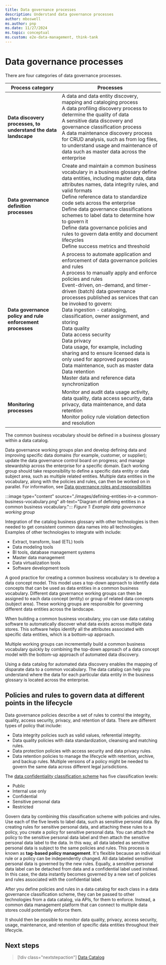 ```yaml
---
title: Data governance processes
description: Understand data governance processes
author: mboswell
ms.author: pnp
ms.date: 11/27/2024
ms.topic: conceptual
ms.custom: e2e-data-management, think-tank
---
```


# Data governance processes

There are four categories of data governance processes.

|Process category|  Processes|
|--|--|
|**Data discovery processes, to understand the data landscape** | A data and data entity discovery, mapping and cataloging process <br> A data profiling discovery process to determine the quality of data <br> A sensitive data discovery and governance classification process <br> A data maintenance discovery process for CRUD analysis, such as from log files, to understand usage and maintenance of data such as master data across the enterprise |
|**Data governance definition processes** | Create and maintain a common business vocabulary in a business glossary define data entities, including master data, data attributes names, data integrity rules, and valid formats <br> Define reference data to standardize code sets across the enterprise <br> Define data governance classifications schemes to label data to determine how to govern it <br> Define data governance policies and rules to govern data entity and document lifecycles <br> Define success metrics and threshold |
|**Data governance policy and rule enforcement processes** | A process to automate application and enforcement of data governance policies and rules <br> A process to manually apply and enforce policies and rules <br> Event-driven, on-demand, and timer-driven (batch) data governance processes published as services that can be invoked to govern: <br> Data ingestion - cataloging, classification, owner assignment, and storing <br> Data quality <br> Data access security <br> Data privacy <br> Data usage, for example, including sharing and to ensure licensed data is only used for approved purposes <br> Data maintenance, such as master data <br> Data retention <br> Master data and reference data synchronization |
| **Monitoring processes** | Monitor and audit data usage activity, data quality, data access security, data privacy, data maintenance, and data retention <br> Monitor policy rule violation detection and resolution |

The common business vocabulary should be defined in a business glossary within a data catalog.

Data governance working groups plan and develop defining data and improving specific data domains (for example, customer, or supplier); update the data governance control board on progress; and manage stewardship across the enterprise for a specific domain. Each working group should take responsibility to define a specific data entity or data subject area, such as multiple related entities. Multiple data entities in the vocabulary, along with the policies and rules, can then be worked on in parallel. For information, see [Data governance roles and responsibilities](../cloud-scale-analytics/organize-roles-teams.md#data-governance-roles-and-responsibilities)

:::image type="content" source="./images/defining-entities-in-a-common-business-vocabulary.png" alt-text="Diagram of defining entities in a common business vocabulary.":::
*Figure 1: Example data governance working group*

Integration of the catalog business glossary with other technologies is then needed to get consistent common data names into all technologies. Examples of other technologies to integrate with include:

- Extract, transform, load (ETL) tools
- Data modeling tools
- BI tools, database management systems
- Master data management
- Data virtualization tools
- Software development tools

A good practice for creating a common business vocabulary is to develop a data concept model. This model uses a top-down approach to identify data concepts that can be used as data entities in a common business vocabulary. Different data governance working groups can then be assigned to each data concept (entity) or group of related data concepts (subject area). These working groups are responsible for governing different data entities across the landscape.

When building a common business vocabulary, you can use data catalog software to automatically discover what data exists across multiple data stores. This software helps identify all the attributes associated with specific data entities, which is a bottom-up approach.

Multiple working groups can incrementally build a common business vocabulary quickly by combining the top-down approach of a data concept model with the bottom-up approach of automated data discovery.

Using a data catalog for automated data discovery enables the mapping of disparate data to a common vocabulary. The data catalog can help you understand where the data for each particular data entity in the business glossary is located across the enterprise.

## Policies and rules to govern data at different points in the lifecycle

Data governance policies describe a set of rules to control the integrity, quality, access security, privacy, and retention of data. There are different types of policy that include:

- Data integrity policies such as valid values, referential integrity.
- Data quality policies with data standardization, cleansing and matching rules.
- Data protection policies with access security and data privacy rules.
- Data retention policies to manage the lifecycle with retention, archive, and backup rules. Multiple versions of a policy might be needed to govern the same data across different legal jurisdictions.

The [data confidentiality classification scheme](./govern-requirements.md#data-confidentiality-classification-scheme) has five classification levels:

- Public
- Internal use only
- Confidential
- Sensitive personal data
- Restricted

Govern data by combining this classification scheme with policies and rules. Use each of the five levels to label data, such as sensitive personal data. By creating rules for sensitive personal data, and attaching these rules to a policy, you create a policy for sensitive personal data. You can attach the policy to the sensitive personal data label and then attach the sensitive personal data label to the data. In this way, all data labeled as sensitive personal data is subject to the same policies and rules. This process is known as **tag-based policy management**. It's flexible because an individual rule or a policy can be independently changed. All data labeled sensitive personal data is governed by the new rules. Equally, a sensitive personal data label can be detached from data and a confidential label used instead. In this case, the data instantly becomes governed by a new set of policies and rules associated with the confidential label.

After you define policies and rules in a data catalog for each class in a data governance classification scheme, they can be passed to other technologies from a data catalog, via APIs, for them to enforce. Instead, a common data management platform that can connect to multiple data stores could potentially enforce them.

It should then be possible to monitor data quality, privacy, access security, usage, maintenance, and retention of specific data entities throughout their lifecycle.

## Next steps

> [!div class="nextstepaction"]
> [Data Catalog](../cloud-scale-analytics/govern-data-catalog.md)
